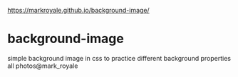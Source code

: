 https://markroyale.github.io/background-image/
# background-image
simple background image in css to practice different background properties 
all photos@mark_royale
